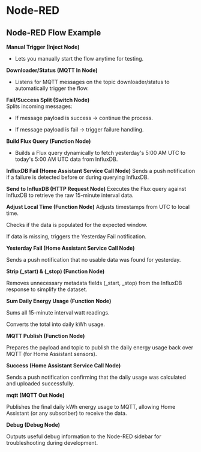 # Node-RED

## Node-RED Flow Example

**Manual Trigger (Inject Node)**
 * Lets you manually start the flow anytime for testing.

**Downloader/Status (MQTT In Node)**
 * Listens for MQTT messages on the topic downloader/status to automatically trigger the flow.

**Fail/Success Split (Switch Node)**<br />
    Splits incoming messages:

  * If message payload is success → continue the process.

  * If message payload is fail → trigger failure handling.

**Build Flux Query (Function Node)**
  * Builds a Flux query dynamically to fetch yesterday's 5:00 AM UTC to today's 5:00 AM UTC data from InfluxDB.

**InfluxDB Fail (Home Assistant Service Call Node)**
Sends a push notification if a failure is detected before or during querying InfluxDB.

**Send to InfluxDB (HTTP Request Node)**
Executes the Flux query against InfluxDB to retrieve the raw 15-minute interval data.

**Adjust Local Time (Function Node)**
Adjusts timestamps from UTC to local time.

Checks if the data is populated for the expected window.

If data is missing, triggers the Yesterday Fail notification.

**Yesterday Fail (Home Assistant Service Call Node)**

Sends a push notification that no usable data was found for yesterday.

**Strip (_start) & (_stop) (Function Node)**

Removes unnecessary metadata fields (_start, _stop) from the InfluxDB response to simplify the dataset.

**Sum Daily Energy Usage (Function Node)**

Sums all 15-minute interval watt readings.

Converts the total into daily kWh usage.

**MQTT Publish (Function Node)**

Prepares the payload and topic to publish the daily energy usage back over MQTT (for Home Assistant sensors).

**Success (Home Assistant Service Call Node)**

Sends a push notification confirming that the daily usage was calculated and uploaded successfully.

**mqtt (MQTT Out Node)**

Publishes the final daily kWh energy usage to MQTT, allowing Home Assistant (or any subscriber) to receive the data.

**Debug (Debug Node)**

Outputs useful debug information to the Node-RED sidebar for troubleshooting during development.

